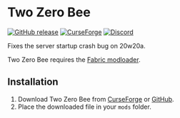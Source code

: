 # Two Zero Bee

[![GitHub release](https://img.shields.io/github/release/haykam821/Two-Zero-Bee.svg?style=popout&label=github)](https://github.com/haykam821/Two-Zero-Bee/releases/latest)
[![CurseForge](https://img.shields.io/static/v1?style=popout&label=curseforge&message=project&color=6441A4)](https://www.curseforge.com/minecraft/mc-mods/two-zero-bee)
[![Discord](https://img.shields.io/static/v1?style=popout&label=chat&message=discord&color=7289DA)](https://discord.gg/eXcffmW)

Fixes the server startup crash bug on 20w20a.

Two Zero Bee requires the [Fabric modloader](https://fabricmc.net/use/).

## Installation

1. Download Two Zero Bee from [CurseForge](https://www.curseforge.com/minecraft/mc-mods/two-zero-bee/files) or [GitHub](https://github.com/haykam821/Two-Zero-Bee/releases).
2. Place the downloaded file in your `mods` folder.

